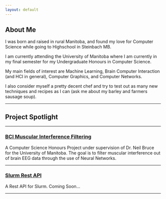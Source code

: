 ```yaml
---
layout: default
---
```


## About Me

I was born and raised in rural Manitoba, and found my love for Computer Science while going to Highschool in Steinbach MB. 

I am currently attending the University of Manitoba where I am currently in my final semester for my Undergraduate Honours in Computer Science.

My main fields of interest are Machine Learning, Brain Computer Interaction (and HCI in general), Computer Graphics, and Computer Networks. 

I also consider myself a pretty decent chef and try to test out as many new techniques and recipes as I can (ask me about my barley and farmers sausage soup).

---

## Project Spotlight

---

### [BCI Muscular Interference Filtering](/projects/bci/)

A Computer Science Honours Project under supervision of Dr. Neil Bruce for the University of Manitoba. The goal is to filter muscular interference out of brain EEG data through the use of Neural Networks.

---

### [Slurm Rest API](/projects/slurm-rest-api/)

A Rest API for Slurm. Coming Soon...

---
